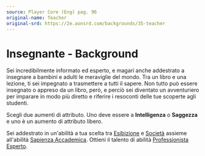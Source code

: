 ```yaml
---
source: Player Core (Eng) pag. 96
original-name: Teacher
original-srd: https://2e.aonsrd.com/backgrounds/35-teacher
---
```


# Insegnante - Background

Sei incredibilmente informato ed esperto, e magari anche addestrato a insegnare
a bambini e adulti le meraviglie del mondo. Tra un libro e una lezione, ti sei
impegnato a trasmettere a tutti il sapere. Non tutto può essere insegnato o
appreso da un libro, però, e perciò sei diventato un avventuriero per imparare
in modo più diretto e riferire i resoconti delle tue scoperte agli studenti.

Scegli due aumenti di attributo. Uno deve essere a **Intelligenza** o
**Saggezza** e uno è un aumento di attributo libero.

Sei addestrato in un'abilità a tua scelta tra [Esibizione](/abilita/esibizione)
e [Società](/abilita/societa) assieme all'abilità
[Sapienza Accademica](/abilita/sapienza). Ottieni il talento di abilità
[Professionista Esperto](/talenti/professionista-esperto).
